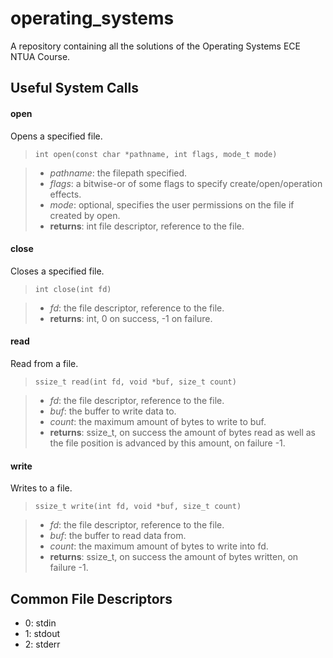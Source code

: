 # operating_systems

A repository containing all the solutions of the Operating Systems ECE NTUA Course.


## Useful System Calls

#### open

Opens a specified file.

> `int open(const char *pathname, int flags, mode_t mode)`

> - *pathname*: the filepath specified.
> - *flags*: a bitwise-or of some flags to specify create/open/operation effects.
> - *mode*: optional, specifies the user permissions on the file if created by open. 
> - **returns**: int file descriptor, reference to the file.

#### close 

Closes a specified file.

> `int close(int fd)`

> - *fd*: the file descriptor, reference to the file.
> - **returns**: int, 0 on success, -1 on failure.

#### read 

Read from a file.

> `ssize_t read(int fd, void *buf, size_t count)`

> - *fd*: the file descriptor, reference to the file.
> - *buf*: the buffer to write data to.
> - *count*: the maximum amount of bytes to write to buf.
> - **returns**: ssize_t, on success the amount of bytes read as well as the file position is advanced by this amount, on failure -1.

#### write 

Writes to a file.

> `ssize_t write(int fd, void *buf, size_t count)`

> - *fd*: the file descriptor, reference to the file.
> - *buf*: the buffer to read data from.
> - *count*: the maximum amount of bytes to write into fd.
> - **returns**: ssize_t, on success the amount of bytes written, on failure -1.

## Common File Descriptors

- 0: stdin
- 1: stdout
- 2: stderr
